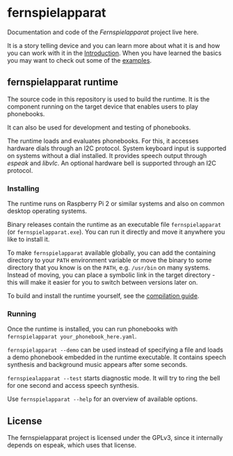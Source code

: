 # fernspielapparat
Documentation and code of the _Fernspielapparat_ project live here.

It is a story telling device and you can learn more about what it
is and how you can work with it in the [Introduction](https://github.com/krachzack/fernspielapparat/blob/master/doc/Introduction.md).
When you have learned the basics you may want to check out some of
the [examples](examples/).

## fernspielapparat runtime
The source code in this repository is used to build the runtime.
It is the component running on the target device that enables
users to play phonebooks.

It can also be used for development and testing of phonebooks.

The runtime loads and evaluates phonebooks. For this, it accesses
hardware dials through an I2C protocol. System keyboard input is
supported on systems without a dial installed. It provides speech
output through _espeak_ and _libvlc_. An optional hardware bell
is supported through an I2C protocol.

### Installing
The runtime runs on Raspberry Pi 2 or similar systems and also on
common desktop operating systems.

Binary releases contain the runtime as an executable file
`fernspielapparat` (or `fernspielapparat.exe`). You can run
it directly and move it anywhere you like to install it.

To make `fernspielapparat` available globally, you can add the
containing directory to your `PATH` environment variable or
move the binary to some directory that you know is on the
`PATH`, e.g. `/usr/bin` on many systems. Instead of moving,
you can place a symbolic link in the target directory - this
will make it easier for you to switch between versions later
on.

To build and install the runtime yourself, see the
[compilation guide](COMPILE.md).

### Running
Once the runtime is installed, you can run phonebooks with
`fernspielapparat your_phonebook_here.yaml`.

`fernspielapparat --demo` can be used instead of specifying
a file and loads a demo phonebook embedded in the runtime
executable. It contains speech synthesis and background music
appears after some seconds.

`fernspiealapparat --test` starts diagnostic mode. It will
try to ring the bell for one second and access speech
synthesis.

Use `fernspielapparat --help` for an overview of available
options.

## License
The fernspielapparat project is licensed under the GPLv3, since it
internally depends on espeak, which uses that license.
